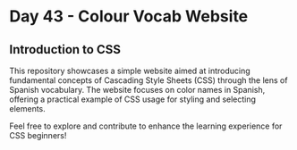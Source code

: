 # Day 43 - Colour Vocab Website

## Introduction to CSS
This repository showcases a simple website aimed at introducing fundamental concepts of Cascading Style Sheets (CSS) through the lens of Spanish vocabulary. The website focuses on color names in Spanish, offering a practical example of CSS usage for styling and selecting elements.

Feel free to explore and contribute to enhance the learning experience for CSS beginners!